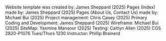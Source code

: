Website template was created by: James Sheppard (2025)
Pages (Index) made by: James Sheppard (2025)
Pages (About Us, Contact Us) made by: Michael Bui (2025)
Project management: Chris Casey (2025)
Primary Coding and Development: James Sheppard (2025)
Wireframe: Michael Bui (2025)
SiteMap: Yasmine Mansour (2025)
Testing: Caitlyn Allen (2025)
CGS 2820-P1076 Tues/Thurs 1230
Instructor: Phillip Brainerd
